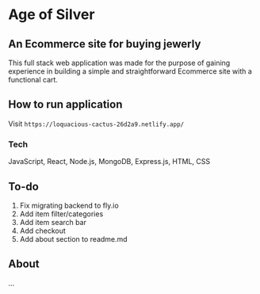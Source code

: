 # Age of Silver

## An Ecommerce site for buying jewerly

This full stack web application was made for the purpose of gaining experience in building a simple and straightforward Ecommerce site with a functional cart.

## How to run application

Visit `https://loquacious-cactus-26d2a9.netlify.app/`

### Tech

JavaScript, React, Node.js, MongoDB, Express.js, HTML, CSS

## To-do

1. Fix migrating backend to fly.io
2. Add item filter/categories
3. Add item search bar
4. Add checkout
5. Add about section to readme.md

## About

...